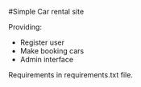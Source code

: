 #Simple Car rental site

Providing:
* Register user
* Make booking cars
* Admin interface

Requirements in requirements.txt file.

